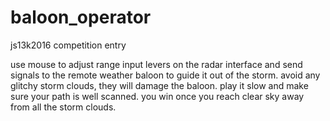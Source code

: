 # baloon_operator
js13k2016 competition entry

use mouse to adjust range input levers on the radar interface and send signals to the remote weather baloon to guide it out of the storm. avoid any glitchy storm clouds, they will damage the baloon. play it slow and make sure your path is well scanned. you win once you reach clear sky away from all the storm clouds.
